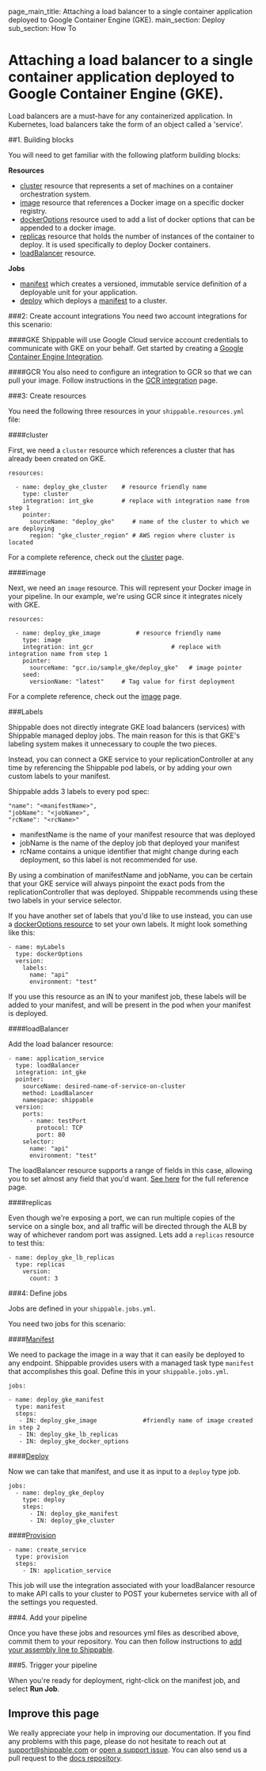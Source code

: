 page_main_title: Attaching a load balancer to a single container application deployed to Google Container Engine (GKE).
main_section: Deploy
sub_section: How To

# Attaching a load balancer to a single container application deployed to Google Container Engine (GKE).

Load balancers are a must-have for any containerized application. In Kubernetes, load balancers take the form of an object called a 'service'.

##1. Building blocks

You will need to get familiar with the following platform building blocks:

**Resources**
  - [cluster](/platform/workflow/resource/cluster/) resource that represents a set of machines on a container orchestration system.
  - [image](/platform/workflow/resource/image/) resource that references a Docker image on a specific docker registry.
  - [dockerOptions](/platform/workflow/resource/dockeroptions/) resource used to add a list of docker options that can be appended to a docker image.
  - [replicas](/platform/workflow/resource/replicas/) resource that holds the number of instances of the container to deploy. It is used specifically to deploy Docker containers.
  - [loadBalancer](/platform/workflow/resource/loadbalancer/) resource.

**Jobs**
  - [manifest](/platform/workflow/job/manifest/) which creates a versioned, immutable service definition of a deployable unit for your application.
  - [deploy](/platform/workflow/job/deploy/) which deploys a [manifest](/platform/workflow/job/manifest/) to a cluster.

###2: Create account integrations
You need two account integrations for this scenario:

####GKE
Shippable will use Google Cloud service account credentials to communicate with GKE on your behalf. Get started by creating a [Google Container Engine Integration](/platform/integration/gke).

####GCR
You also need to configure an integration to GCR so that we can pull your image. Follow instructions in the [GCR integration](/platform/integration/gcr/) page.

###3: Create resources

You need the following three resources in your `shippable.resources.yml` file:

####cluster

First, we need a `cluster` resource which references a cluster that has already been created on GKE.

```
resources:

  - name: deploy_gke_cluster    # resource friendly name
    type: cluster
    integration: int_gke        # replace with integration name from step 1          
    pointer:
      sourceName: "deploy_gke"     # name of the cluster to which we are deploying
      region: "gke_cluster_region" # AWS region where cluster is located
```

For a complete reference, check out the [cluster](/platform/workflow/resource/cluster/) page.

####image

Next, we need an `image` resource.  This will represent your Docker image in your pipeline.  In our example, we're using GCR since it integrates nicely with GKE.

```
resources:

  - name: deploy_gke_image          # resource friendly name
    type: image
    integration: int_gcr                      # replace with integration name from step 1          
    pointer:
      sourceName: "gcr.io/sample_gke/deploy_gke"   # image pointer
    seed:
      versionName: "latest"     # Tag value for first deployment
```

For a complete reference, check out the [image](/platform/workflow/resource/image/) page.

###Labels

Shippable does not directly integrate GKE load balancers (services) with Shippable managed deploy jobs.  The main reason for this is that GKE's labeling system makes it unnecessary to couple the two pieces.

Instead, you can connect a GKE service to your replicationController at any time by referencing the Shippable pod labels, or by adding your own custom labels to your manifest.

Shippable adds 3 labels to every pod spec:
```
"name": "<manifestName>",
"jobName": "<jobName>",
"rcName": "<rcName>"
```

- manifestName is the name of your manifest resource that was deployed
- jobName is the name of the deploy job that deployed your manifest
- rcName contains a unique identifier that might change during each deployment, so this label is not recommended for use.

By using a combination of manifestName and jobName, you can be certain that your GKE service will always pinpoint the exact pods from the replicationController that was deployed.  Shippable recommends using these two labels in your service selector.

If you have another set of labels that you'd like to use instead, you can use a [dockerOptions resource](/platform/workflow/resource/dockeroptions) to set your own labels.  It might look something like this:

```
- name: myLabels
  type: dockerOptions
  version:
    labels:
      name: "api"
      environment: "test"
```
If you use this resource as an IN to your manifest job, these labels will be added to your manifest, and will be present in the pod when your manifest is deployed.

####loadBalancer

Add the load balancer resource:

```
- name: application_service
  type: loadBalancer
  integration: int_gke
  pointer:
    sourceName: desired-name-of-service-on-cluster
    method: LoadBalancer
    namespace: shippable
  version:
    ports:
      - name: testPort
        protocol: TCP
        port: 80
    selector:
      name: "api"
      environment: "test"
```

The loadBalancer resource supports a range of fields in this case, allowing you to set almost any field that you'd want.  [See here](/platform/workflow/resource/loadbalancer) for the full reference page.

####replicas

Even though we're exposing a port, we can run multiple copies of the service on a single box, and all traffic will be directed through the ALB by way of whichever random port was assigned.  Lets add a `replicas` resource to test this:

```
- name: deploy_gke_lb_replicas
  type: replicas
    version:
      count: 3
```

###4: Define jobs

Jobs are defined in your `shippable.jobs.yml`.

You need two jobs for this scenario:

####[Manifest](/platform/workflow/job/manifest/)

We need to package the image in a way that it can easily be deployed to any endpoint.  Shippable provides users with a managed task type `manifest` that accomplishes this goal.  Define this in your `shippable.jobs.yml`.

```
jobs:

- name: deploy_gke_manifest
  type: manifest
  steps:
   - IN: deploy_gke_image             #friendly name of image created in step 2
   - IN: deploy_gke_lb_replicas
   - IN: deploy_gke_docker_options
```

####[Deploy](/platform/workflow/job/deploy/)

Now we can take that manifest, and use it as input to a `deploy` type job.

```
jobs:
  - name: deploy_gke_deploy
    type: deploy
    steps:
      - IN: deploy_gke_manifest
      - IN: deploy_gke_cluster
```
####[Provision](/platform/workflow/job/provision/)

```
- name: create_service
  type: provision
  steps:
    - IN: application_service
```

This job will use the integration associated with your loadBalancer resource to make API calls to your cluster to POST your kubernetes service with all of the settings you requested.

###4. Add your pipeline

Once you have these jobs and resources yml files as described above, commit them to your repository. You can then follow instructions to [add your assembly line to Shippable](/platform/tutorial/workflow/crud-syncrepo/).

###5. Trigger your pipeline

When you're ready for deployment, right-click on the manifest job, and select **Run Job**.

## Improve this page

We really appreciate your help in improving our documentation. If you find any problems with this page, please do not hesitate to reach out at [support@shippable.com](mailto:support@shippable.com) or [open a support issue](https://www.github.com/Shippable/support/issues). You can also send us a pull request to the [docs repository](https://www.github.com/Shippable/docs).
